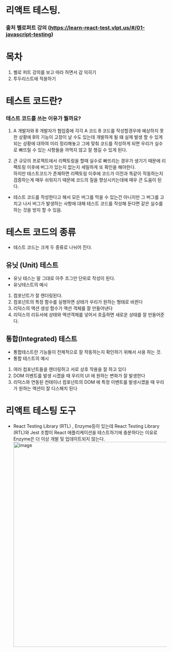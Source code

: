# 리액트 테스팅.

### 출처 벨로퍼트 강의 (https://learn-react-test.vlpt.us/#/01-javascript-testing)

# 목차

1. 벨로 퍼트 강의를 보고 따라 하면서 감 익히기
2. 투두리스트에 적용하기

# 테스트 코드란?

### 테스트 코드를 쓰는 이유가 뭘까요?

1. A 개발자와 B 개발자가 협업중에 각각 A 코드 B 코드를 작성할경우에 예상하지 못한 상황에 B의 기능이 고장이 날 수도 있는데
   개발하게 될 떄 실제 발생 할 수 있게 되는 상황에 대하여 미리 정리해놓고 그에 맞춰 코드를 작성하게 되면 우리가 실수로 빠뜨릴 수 있는 사항들을 까먹지 않고 잘 챙길 수 있게 된다.

2. 큰 규모의 프로젝트에서 리팩토링을 할때 실수로 빠뜨리는 경우가 생기기 때문에 리팩토링 이후에 버그가 있는지 없는지 세밀하게 또 확인을 해야한다.  
   하지만 테스트코드가 존재하면 리팩토링 이후에 코드가 이전과 똑같이 작동하는지 검증하는게 매우 쉬워지기 때문에 코드의 질을 향상시키는데에 매우 큰 도움이 된다.

- 테스트 코드를 작성한다고 해서 모든 버그를 막을 수 있는건 아니지만 그 버그를 고치고 나서 버그가 발생하는 사항에 대해 테스트 코드를 작성해 둔다면 같은 실수를 하는 것을 방지 할 수 있음.

# 테스트 코드의 종류

- 테스트 코드는 크게 두 종류로 나뉘어 진다.

## 유닛 (Unit) 테스트

- 유닛 테스는 말 그대로 아주 조그만 단위로 작성이 된다.
- 유닛테스트의 예시

1. 컴포넌트가 잘 렌더링된다.
2. 컴포넌트의 특정 함수를 실행하면 상태가 우리가 원하는 형태로 바뀐다
3. 리덕스의 액션 생성 함수가 액션 객체를 잘 만들어낸다
4. 리덕스의 리듀서에 상태와 액션객체를 넣어서 호출하면 새로운 상태를 잘 만들어준다.

## 통합(Integrated) 테스트

- 통합테스트란 기능들이 전체적으로 잘 작동하는지 확인하기 위해서 사용 하는 것.
- 통합 테스트의 예시

1. 여러 컴포넌트들을 렌더링하고 서로 상호 작용을 잘 하고 있다
2. DOM 이벤트를 발생 시켰을 때 우리의 UI 에 원하는 변화가 잘 발생한다
3. 리덕스와 연동된 컨테이너 컴포넌트의 DOM 에 특정 이벤트를 발생시켰을 때 우리가 원하는 액션이 잘 디스패치 된다

# 리액트 테스팅 도구

- React Testing Library (RTL) , Enzyme등이 있는데 React Testing Library (RTL)와 Jest 조합이 React 애플리케이션을 테스트하기에 충분하다는 이유로 Enzyme은 더 이상 개발 및 업데이트되지 않는다.
  <img width="642" alt="image" src="https://github.com/Jaehyuksssss/my-Gatsby-blog/blob/master/my_blog/contents/Image/GPT.png?raw=true">
